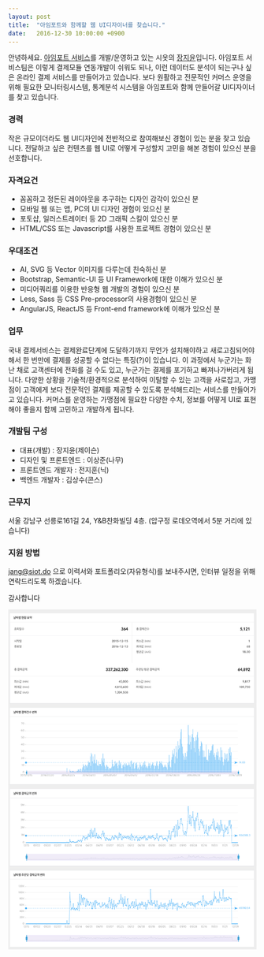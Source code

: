 ```yaml
---
layout: post
title:  "아임포트와 함께할 웹 UI디자이너를 찾습니다."
date:   2016-12-30 10:00:00 +0900
---
```


안녕하세요. [아임포트 서비스](http://www.iamport.kr)를 개발/운영하고 있는 시옷의 [장지윤](/founder)입니다.
아임포트 서비스팀은 이렇게 결제모듈 연동개발이 쉬워도 되나, 이런 데이터도 분석이 되는구나 싶은 온라인 결제 서비스를 만들어가고 있습니다.
보다 원활하고 전문적인 커머스 운영을 위해 필요한 모니터링시스템, 통계분석 시스템을 아임포트와 함께 만들어갈 UI디자이너를 찾고 있습니다.

### 경력
작은 규모이더라도 웹 UI디자인에 전반적으로 참여해보신 경험이 있는 분을 찾고 있습니다. 전달하고 싶은 컨텐츠를 웹 UI로 어떻게 구성할지 고민을 해본 경험이 있으신 분을 선호합니다.

### 자격요건
* 꼼꼼하고 정돈된 레이아웃을 추구하는 디자인 감각이 있으신 분
* 모바일 웹 또는 앱, PC의 UI 디자인 경험이 있으신 분
* 포토샵, 일러스트레이터 등 2D 그래픽 스킬이 있으신 분
* HTML/CSS 또는 Javascript를 사용한 프로젝트 경험이 있으신 분

### 우대조건
* AI, SVG 등 Vector 이미지를 다루는데 친숙하신 분
* Bootstrap, Semantic-UI 등 UI Framework에 대한 이해가 있으신 분
* 미디어쿼리를 이용한 반응형 웹 개발의 경험이 있으신 분
* Less, Sass 등 CSS Pre-processor의 사용경험이 있으신 분
* AngularJS, ReactJS 등 Front-end framework에 이해가 있으신 분

### 업무
국내 결제서비스는 결제완료단계에 도달하기까지 무언가 설치해야하고 새로고침되어야해서 한 번만에 결제를 성공할 수 없다는 특징(?)이 있습니다.
이 과정에서 누군가는 화난 채로 고객센터에 전화를 걸 수도 있고, 누군가는 결제를 포기하고 빠져나가버리게 됩니다. 다양한 상황을 기술적/환경적으로 분석하여 이탈할 수 있는 고객을 사로잡고, 가맹점이 고객에게 보다 전문적인 결제를 제공할 수 있도록 분석해드리는 서비스를 만들어가고 있습니다.
커머스를 운영하는 가맹점에 필요한 다양한 수치, 정보를 어떻게 UI로 표현해야 좋을지 함께 고민하고 개발하게 됩니다.

### 개발팀 구성
* 대표(개발) : 장지윤(제이슨)
* 디자인 및 프론트엔드 : 이상준(나무)
* 프론트엔드 개발자 : 전지훈(닉)
* 백엔드 개발자 : 김상수(콘스)

### 근무지
서울 강남구 선릉로161길 24, Y&B찬화빌딩 4층. (압구정 로데오역에서 5분 거리에 있습니다)

### 지원 방법
[jang@siot.do](mailto:jang@siot.do) 으로 이력서와 포트폴리오(자유형식)를 보내주시면, 인터뷰 일정을 위해 연락드리도록 하겠습니다.

감사합니다  

![](/images/chart.png)